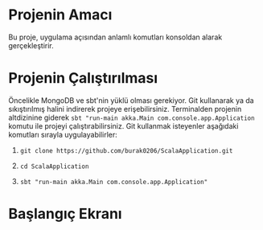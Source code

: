 # Projenin Amacı

Bu proje, uygulama açısından anlamlı komutları konsoldan alarak gerçekleştirir.

# Projenin Çalıştırılması

Öncelikle MongoDB ve sbt'nin yüklü olması gerekiyor. Git kullanarak ya da sıkıştırılmış halini indirerek projeye erişebilirsiniz.
Terminalden projenin altdizinine giderek ```sbt "run-main akka.Main com.console.app.Application``` komutu ile projeyi çalıştırabilirsiniz. Git kullanmak isteyenler aşağıdaki komutları sırayla uygulayabilirler:

1. ```git clone https://github.com/burak0206/ScalaApplication.git```

2. ```cd ScalaApplication```

3. ```sbt "run-main akka.Main com.console.app.Application"```

# Başlangıç Ekranı





